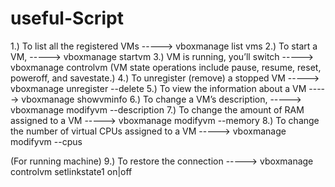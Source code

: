 # useful-Script

1.) To list all the registered VMs                             -----> vboxmanage list vms
2.) To start a VM,                                             -----> vboxmanage startvm <name or UUID>
3.) VM is running, you’ll switch                               -----> vboxmanage controlvm <subcommand>    (VM state operations include pause, resume, reset, poweroff, and savestate.)
4.) To unregister (remove) a stopped VM                        -----> vboxmanage unregister <name or UUID>  --delete
5.) To view the information about a VM                         -----> vboxmanage showvminfo <name or UUID>
6.) To change a VM’s description,                              -----> vboxmanage modifyvm <name or UUID> --description <new description>
7.) To change the amount of RAM assigned to a VM               -----> vboxmanage modifyvm <name or UUID> --memory <RAM in MB>
8.) To change the number of virtual CPUs assigned to a VM      -----> vboxmanage modifyvm <name or UUID> --cpus <number>

(For running machine) 
9.) To restore the connection                                  -----> vboxmanage controlvm <name or UUID> setlinkstate1 on|off

